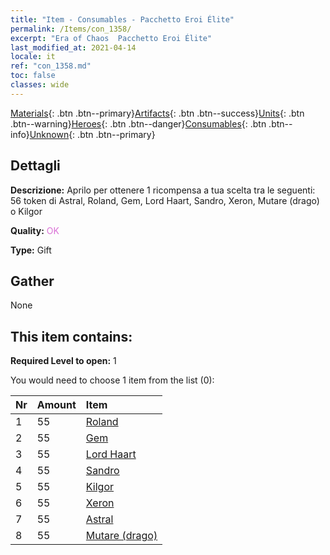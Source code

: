 ```yaml
---
title: "Item - Consumables - Pacchetto Eroi Élite"
permalink: /Items/con_1358/
excerpt: "Era of Chaos  Pacchetto Eroi Élite"
last_modified_at: 2021-04-14
locale: it
ref: "con_1358.md"
toc: false
classes: wide
---
```

 [Materials](/it/Items/){: .btn .btn--primary}[Artifacts](/it/Items/Artifacts/){: .btn .btn--success}[Units](/it/Items/Units/){: .btn .btn--warning}[Heroes](/it/Items/Heroes/){: .btn .btn--danger}[Consumables](/it/Items/Consumables/){: .btn .btn--info}[Unknown](/it/Items/Unknown/){: .btn .btn--primary}

## Dettagli
 **Descrizione:** Aprilo per ottenere 1 ricompensa a tua scelta tra le seguenti: 56 token di Astral, Roland, Gem, Lord Haart, Sandro, Xeron, Mutare (drago) o Kilgor

 **Quality:** <span style="color: #DA70D6">OK</span>

 **Type:** Gift

## Gather

  None

## This item contains:

 **Required Level to open:** 1

 You would need to choose 1 item from the list (0):

  | Nr | Amount |     Item    |
  |:---|:-------|:------------|
  | 1 | 55 | [Roland](/it/Items/her_362/) | 
  | 2 | 55 | [Gem](/it/Items/her_369/) | 
  | 3 | 55 | [Lord Haart](/it/Items/her_370/) | 
  | 4 | 55 | [Sandro](/it/Items/her_371/) | 
  | 5 | 55 | [Kilgor](/it/Items/her_374/) | 
  | 6 | 55 | [Xeron](/it/Items/her_383/) | 
  | 7 | 55 | [Astral](/it/Items/her_388/) | 
  | 8 | 55 | [Mutare (drago)](/it/Items/her_390/) | 
